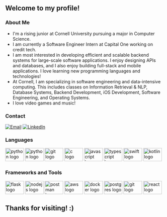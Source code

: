 ## Welcome to my profile!

### About Me
- I'm a rising junior at Cornell University pursuing a major in Computer Science.
- I am currently a Software Engineer Intern at Capital One working on credit tech.
- I am most interested in developing efficient and scalable backend systems for large-scale software applications. I enjoy designing APIs and databases, and I also enjoy building full-stack and mobile applications. I love learning new programming languages and technologies!
- At Cornell, I am specializing in software engineering and data-intensive computing. This includes classes on Information Retrieval & NLP, Database Systems, Backend Development, iOS Development, Software Engineering, and Operating Systems. 
- I love video games and music!

### Contact
[![Email](https://img.shields.io/badge/-Gmail-D14836?style=for-the-badge&logo=Gmail&logoColor=white)](mailto:ad2226@cornell.edu)
[![LinkedIn](https://img.shields.io/badge/-LinkedIn-blue?style=for-the-badge&logo=LinkedIn&logoColor=white)](https://www.linkedin.com/in/alvaro-deras/)

<h3 align="left">Languages</h3>
<div align="left">
  <img src="https://cdn.jsdelivr.net/gh/devicons/devicon/icons/python/python-original.svg" height="42" width="58.8" alt="python logo"  />
  <img src="https://cdn.jsdelivr.net/gh/devicons/devicon@latest/icons/java/java-original.svg" height="42" width="58.8" alt="python logo"  />
  <img src="https://cdn.jsdelivr.net/gh/devicons/devicon/icons/ocaml/ocaml-original.svg" height="42" width="58.8" alt="git logo"  />
  <img src="https://cdn.jsdelivr.net/gh/devicons/devicon@latest/icons/c/c-original.svg" height="42" width="58.8" alt="c logo"  />
  <img src="https://cdn.jsdelivr.net/gh/devicons/devicon/icons/javascript/javascript-original.svg" height="42" width="58.8" alt="javascript logo"  />
  <img src="https://cdn.jsdelivr.net/gh/devicons/devicon@latest/icons/typescript/typescript-original.svg" height="42" width="58.8" alt="typescript logo"  />
  <img src="https://cdn.jsdelivr.net/gh/devicons/devicon@latest/icons/swift/swift-original.svg" height="42" width="58.8" alt="swift logo"  />
  <img src="https://cdn.jsdelivr.net/gh/devicons/devicon@latest/icons/kotlin/kotlin-original.svg" height="42" width="58.8" alt="kotlin logo"  />

</div> </p>

</div>

<h3 align="left">Frameworks and Tools</h3>
<div align="left">
  
  <img src="https://cdn.jsdelivr.net/gh/devicons/devicon/icons/flask/flask-original.svg" height="42" width="58.8" alt="flask logo"  />
<img src="https://cdn.jsdelivr.net/gh/devicons/devicon/icons/nodejs/nodejs-original.svg" height="42" width="58.8" alt="nodejs logo"  />
  
  <img src="https://cdn.jsdelivr.net/gh/devicons/devicon@latest/icons/postman/postman-original.svg" height="42" width="58.8" alt="postman logo"  />
  <img src="https://cdn.jsdelivr.net/gh/devicons/devicon@latest/icons/amazonwebservices/amazonwebservices-original-wordmark.svg" height="42" width="58.8" alt="aws logo"  />
  <img src="https://cdn.jsdelivr.net/gh/devicons/devicon@latest/icons/docker/docker-original.svg" height="42" width="58.8" alt="docker logo"  />
  <img src="https://cdn.jsdelivr.net/gh/devicons/devicon@latest/icons/postgresql/postgresql-original.svg" height="42" width="58.8" alt="postgres logo"  />
  <img src="https://cdn.jsdelivr.net/gh/devicons/devicon/icons/git/git-original.svg" height="42" width="58.8" alt="git logo"  />
  <img src="https://cdn.jsdelivr.net/gh/devicons/devicon/icons/react/react-original.svg" height="42" width="58.8" alt="react logo"  />
  

</div> </p>

</div>



## Thanks for visiting! :)

